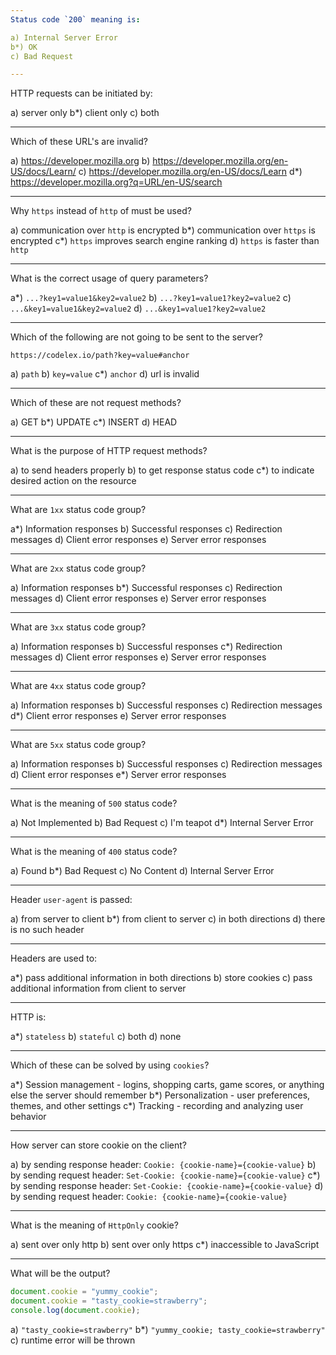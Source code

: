 ```yaml
---
Status code `200` meaning is:

a) Internal Server Error
b*) OK
c) Bad Request

---
```

HTTP requests can be initiated by:

a) server only
b*) client only
c) both

---
Which of these URL's are invalid?

a) https://developer.mozilla.org
b) https://developer.mozilla.org/en-US/docs/Learn/
c) https://developer.mozilla.org/en-US/docs/Learn
d*) https://developer.mozilla.org?q=URL/en-US/search

---
Why `https` instead of `http` of must be used?

a) communication over `http` is encrypted
b*) communication over `https` is encrypted
c*) `https` improves search engine ranking
d) `https` is faster than `http`

---
What is the correct usage of query parameters?

a*) `...?key1=value1&key2=value2`
b) `...?key1=value1?key2=value2`
c) `...&key1=value1&key2=value2`
d) `...&key1=value1?key2=value2`

---
Which of the following are not going to be sent to the server?

`https://codelex.io/path?key=value#anchor`

a) `path`
b) `key=value`
c*) `anchor`
d) url is invalid

---
Which of these are not request methods?

a) GET
b*) UPDATE
c*) INSERT
d) HEAD

---
What is the purpose of HTTP request methods?

a) to send headers properly
b) to get response status code
c*) to indicate desired action on the resource

---
What are `1xx` status code group?

a*) Information responses
b) Successful responses
c) Redirection messages
d) Client error responses
e) Server error responses

---
What are `2xx` status code group?

a) Information responses
b*) Successful responses
c) Redirection messages
d) Client error responses
e) Server error responses

---
What are `3xx` status code group?

a) Information responses
b) Successful responses
c*) Redirection messages
d) Client error responses
e) Server error responses

---
What are `4xx` status code group?

a) Information responses
b) Successful responses
c) Redirection messages
d*) Client error responses
e) Server error responses

---
What are `5xx` status code group?

a) Information responses
b) Successful responses
c) Redirection messages
d) Client error responses
e*) Server error responses

---
What is the meaning of `500` status code?

a) Not Implemented
b) Bad Request
c) I'm teapot
d*) Internal Server Error

---
What is the meaning of `400` status code?

a) Found
b*) Bad Request
c) No Content
d) Internal Server Error

---
Header `user-agent` is passed:

a) from server to client
b*) from client to server
c) in both directions
d) there is no such header

---
Headers are used to:

a*) pass additional information in both directions
b) store cookies
c) pass additional information from client to server

---
HTTP is:

a*) `stateless`
b) `stateful`
c) both
d) none

---
Which of these can be solved by using `cookies`?

a*) Session management - logins, shopping carts, game scores, or anything else the server should remember
b*) Personalization - user preferences, themes, and other settings
c*) Tracking - recording and analyzing user behavior

---
How server can store cookie on the client?

a) by sending response header: `Cookie: {cookie-name}={cookie-value}`
b) by sending request header: `Set-Cookie: {cookie-name}={cookie-value}`
c*) by sending response header: `Set-Cookie: {cookie-name}={cookie-value}`
d) by sending request header: `Cookie: {cookie-name}={cookie-value}`

---
What is the meaning of `HttpOnly` cookie?

a) sent over only http
b) sent over only https
c*) inaccessible to JavaScript

---
What will be the output?

```javascript
document.cookie = "yummy_cookie"; 
document.cookie = "tasty_cookie=strawberry"; 
console.log(document.cookie);
```

a) `"tasty_cookie=strawberry"`
b*) `"yummy_cookie; tasty_cookie=strawberry"`
c) runtime error will be thrown
